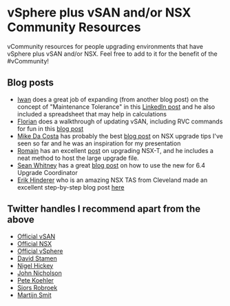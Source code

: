 # vSphere plus vSAN and/or NSX Community Resources
vCommunity resources for people upgrading environments that have vSphere plus vSAN and/or NSX. Feel free to add to it for the benefit of the #vCommunity!

## Blog posts 

- [Iwan](https://twitter.com/i1wan) does a great job of expanding (from another blog post) on the concept of "Maintenance Tolerance" in this [LinkedIn post](https://www.linkedin.com/pulse/running-nsx-top-vsan-calculator-google-spreadsheet-iwan-hoogendoorn) and he also included a spreadsheet that may help in calculations  
- [Florian](https://twitter.com/virten) does a walkthrough of updating vSAN, including RVC commands for fun in this [blog post](https://www.virten.net/2017/04/vmware-vsan-6-6-upgrade-steps/)
- [Mike Da Costa](https://twitter.com/vswitchzero) has probably the best [blog post](https://vswitchzero.com/2018/01/08/ten-tips-for-a-successful-nsx-upgrade/) on NSX upgrade tips I've seen so far and he was an inspiration for my presentation
- [Romain](https://twitter.com/woueb) has an excellent [post](https://cloudmaniac.net/upgrading-to-nsx-t-2-3-1/) on upgrading NSX-T, and he includes a neat method to host the large upgrade file.
- [Sean Whitney](https://twitter.com/seanbwhitney) has a great [blog post](https://www.virtually-limitless.com/nsx/upgrading-nsx-to-6-4-using-the-new-upgrade-coordinator/) on how to use the new for 6.4 Upgrade Coordinator
- [Erik Hinderer](https://twitter.com/erikhinderer) who is an amazing NSX TAS from Cleveland made an excellent step-by-step blog post [here](http://virtuallyread.com/vmware-nsx-6-3-5-upgrade-process-with-step-by-step/)

## Twitter handles I recommend apart from the above

- [Official vSAN](https://twitter.com/vmwarevsan)
- [Official NSX](https://twitter.com/vmwarensx)
- [Official vSphere](https://twitter.com/VMwarevSphere)
- [David Stamen](https://twitter.com/davidstamen)
- [Nigel Hickey](https://twitter.com/vCenterNerd)
- [John Nicholson](https://twitter.com/Lost_Signal)
- [Pete Koehler](https://twitter.com/vmpete)
- [Sjors Robroek](https://twitter.com/smtrobroek)
- [Martijn Smit](https://twitter.com/smitmartijn)
